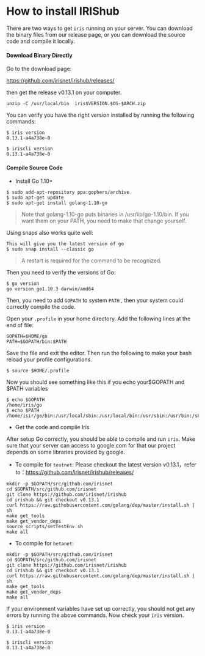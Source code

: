 # How to install IRIShub 

There are two ways to get `iris` running on your server. You can download the binary files from our release page, or you can download the source code and compile it locally.

#### Download Binary Directly

Go to the download page: 

https://github.com/irisnet/irishub/releases/  

then get the release v0.13.1 on your computer.

`unzip -C /usr/local/bin  iris$VERSION.$OS-$ARCH.zip` 

You can verify you have the right version installed by running the following commands:

```
$ iris version
0.13.1-a4a738e-0

$ iriscli version
0.13.1-a4a738e-0
```

#### Compile Source Code

- Install Go 1.10+

```
$ sudo add-apt-repository ppa:gophers/archive
$ sudo apt-get update
$ sudo apt-get install golang-1.10-go
```

> Note that golang-1.10-go puts binaries in /usr/lib/go-1.10/bin. If you want them on your PATH, you need to make that change yourself.

Using snaps also works quite well:

```
This will give you the latest version of go
$ sudo snap install --classic go
```

> A restart is required for the command to be recognized.

Then you need to verify the versions of Go:

```
$ go version
go version go1.10.3 darwin/amd64
```

Then, you need to add `GOPATH` to system `PATH` , then your system could correctly compile the code.

Open your `.profile` in your home directory. Add the following lines at the end of file:

```
GOPATH=$HOME/go
PATH=$GOPATH/bin:$PATH
```

Save the file and exit the editor. Then run the following to make your bash reload your profile configurations.

```
$ source $HOME/.profile
```

Now you should see something like this if you echo your\$GOPATH and \$PATH variables

```
$ echo $GOPATH
/home/iris/go
$ echo $PATH
/home/isir/go/bin:/usr/local/sbin:/usr/local/bin:/usr/sbin:/usr/bin:/sbin:/bin
```

- Get the code and compile Iris

After setup Go correctly, you should be able to compile and run `iris`.
Make sure that your server can access to google.com for that our project depends on some libraries provided by google.

* To compile for `testnet`:
Please checkout the latest version v0.13.1，refer to：https://github.com/irisnet/irishub/releases/
```
mkdir -p $GOPATH/src/github.com/irisnet
cd $GOPATH/src/github.com/irisnet
git clone https://github.com/irisnet/irishub
cd irishub && git checkout v0.13.1
curl https://raw.githubusercontent.com/golang/dep/master/install.sh | sh
make get_tools
make get_vendor_deps
source scripts/setTestEnv.sh
make all
```

* To compile for `betanet`:
```
mkdir -p $GOPATH/src/github.com/irisnet
cd $GOPATH/src/github.com/irisnet
git clone https://github.com/irisnet/irishub
cd irishub && git checkout v0.13.1
curl https://raw.githubusercontent.com/golang/dep/master/install.sh | sh
make get_tools
make get_vendor_deps
make all
```

If your environment variables have set up correctly, you should not get any errors by running the above commands.
Now check your `iris` version.

```
$ iris version
0.13.1-a4a738e-0
    
$ iriscli version
0.13.1-a4a738e-0
```

